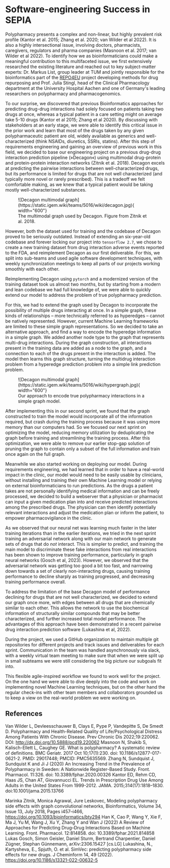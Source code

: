 # Software-engineering Success in SEPIA

Polypharmacy presents a complex and non-linear, but highly prevalent risk profile (Kantor et al. 2015; Zhang et al. 2020; van Wilder et al 2022).
It is also a highly intersectional issue, involving doctors, pharmacists, caregivers, regulators and pharma companies (Masnoon et al. 2017; van Wilder et al 2022).
To identify how we as bioinformaticians could make a meaningful contribution to this multifaceted issue, we first extensively researched the existing literature and reached out to key subject-matter experts:
Dr. Markus List, group leader at TUM and jointly responsible for the bioinformatics part of the [REPO4EU](https://repo4.eu/the-platform/) project developing methods for drug repurposing and Prof. Julia Stingl, head of the Clinical Pharmacology department at the University Hospital Aachen and one of Germany's leading researchers on polypharmacy and pharmacogenomics.


To our surprise, we discovered that previous Bioinformatics approaches for predicting drug-drug interactions had solely focused on patients taking two drugs at once, whereas a typical patient in a care setting might on average take 5-10 drugs (Kantor et al 2015; Zhang et al 2020).
By discussing with stakeholders at an early stage, we were able to identify this critical issue in the prior work and learn that most of the drugs taken by any given polypharmaceutic patient are old, widely available as generics and well-characterized (think NSAIDs, diuretics, SSRIs, statins).
After this step of requirements engineering and gaining an overview of previous work in this field, we decided to base our engineering project on a previous drug-drug interaction prediction pipeline (»Decagon«) using multimodal drug-protein and protein-protein interaction networks (Zitnik et al. 2018).
Decagon excels at predicting the pairwise interactions between well-characterized drugs, but its performance is limited for drugs that are not well characterized (and typically more novel or rarely prescribed).
This is a tradeoff we felt comfortable making, as we knew that a typical patient would be taking mostly well-characterized substances.


<figure markdown >
    ![Decagon multimodal graph](https://static.igem.wiki/teams/5016/wiki/decagon.jpg){ width="600"}
<figcaption>The multimodal graph used by Decagon. Figure from Zitnik et al. 2018.</figcaption>
</figure>


However, both the dataset used for training and the codebase of Decagon proved to be seriously outdated.
Instead of extending an six-year-old codebase and forever locking our project into `tensorflow 2.7`, we chose to create a new training dataset from drug interaction adverse events reported to the FDA, and reimplement Decagon as our first deliverable.
For this, we split into sub-teams and used agile software development techniques, with weekly synchronization meetings to keep all parts of our projects working smoothly with each other.

Reimplementing Decagon using `pytorch` and a modernized version of the training dataset took us almost two months, but by starting from a modern and lean codebase we had full knowledge of, we were able to quickly extend our model to address the problem of true polypharmacy prediction.

For this, we had to extend the graph used by Decagon to incorporate the possibility of multiple drugs interacting at once.
In a simple graph, these kinds of relationships – more technically referred to as hyperedges – cannot be natively represented.
However, current Machine Learning frameworks are limited to these simple graph representations.
So we decided to take an alternative approach, and find a way to encode the hyperedge information in a simple graph.
We added another node type to the graph that represents multi-drug interactions.
During the graph construction, all interactions present in the training data are added as a node to the graph, and a connection to each of the drugs present in the interaction is added.
The model then learns this graph structure, turning the multidrug interaction problem from a hyperedge prediction problem into a simple link prediction problem.

<figure markdown >
    ![Decagon multimodal graph](https://static.igem.wiki/teams/5016/wiki/hypergraph.jpg){ width="600"}
<figcaption>Our approach to encode true polypharmacy interactions in a simple graph model.</figcaption>
</figure>

After implementing this in our second sprint, we found that the graph constructed to train the model would incorporate all of the information required, but crash during the training process because it was using more memory than our computers had.
So we focused our next sprint on optimizing the model, reducing memory utilization by deduplicating the graph before training and streamlining the training process.
After this optimization, we were able to remove our earlier stop-gap solution of pruning the graph to contain only a subset of the full information and train once again on the full graph.

Meanwhile we also started working on deploying our model.
During requirements engineering, we had learned that in order to have a real-world impact in the clinic, our model would need to be easily usable by clinicians, without installing and training their own Machine Learning model or relying on external bioinformaticians to run predictions.
As the drugs a patient takes are not personally identifying medical information and can be freely processed, we decided to build a webserver that a physician or pharmacist can input a given medication plan into and receive predicted interactions among the prescribed drugs.
The physician can then identify potentially relevant interactions and adjust the medication plan or inform the patient, to empower pharmacovigilance in the clinic.

As we observed that our neural net was learning much faster in the later training iterations than in the earlier iterations, we tried in the next sprint training an adversarial network along with our main network to generate sets of drugs that do *not* interact.
This is simpler to predict, and training the main model to discriminate these fake interactions from real interactions has been shown to improve training performance, particularly in graph neural networks (Gosch et al, 2023).
However, we observed that the adversarial network was getting too good a bit too fast, and narrowing down towards a set of clearly non-interacting drugs, causing training performance to decline sharply as training progressed, and decreasing training performance overall.

To address the limitation of the base Decagon model of performance declining for drugs that are not well characterized, we decided to extend our graph once more, with edges between all drugs that are chemically similar to each other.
This allows the network to use the biochemical information of structurally similar compounds that may be better characterized, and further increased total model performance.
The advantages of this approach have been demonstrated in a recent pairwise drug interaction prediction software (Lukashina et al, 2022).

During the project, we used a GitHub organization to maintain multiple git repositories for different projects and track issues and deliverables for each sprint.
Communication in the team was handled asynchronously via slack, with a weekly virtual team meeting to make sure that when we were split up in small subteams we were still considering the big picture our subgoals fit into.

This flexible agile-inspired workflow we found to work well for the project.
On the one hand we were able to dive deeply into the code and work on implementing novel Machine Learning techniques, but on the other hand the regular check-ins with other team members and collaborators grounded us to keep a view on the real-world problem we were working on.


## References

Van Wilder L, Devleesschauwer B, Clays E, Pype P, Vandepitte S, De Smedt D. Polypharmacy and Health-Related Quality of Life/Psychological Distress Among Patients With Chronic Disease. Prev Chronic Dis 2022;19:220062. DOI: http://dx.doi.org/10.5888/pcd19.220062
Masnoon N, Shakib S, Kalisch-Ellett L, Caughey GE. What is polypharmacy? A systematic review of definitions. BMC Geriatr. 2017 Oct 10;17(1):230. doi: 10.1186/s12877-017-0621-2. PMID: 29017448; PMCID: PMC5635569.
Zhang N, Sundquist J, Sundquist K and Ji J (2020) An Increasing Trend in the Prevalence of Polypharmacy in Sweden: A Nationwide Register-Based Study. Front. Pharmacol. 11:326. doi: 10.3389/fphar.2020.00326
Kantor ED, Rehm CD, Haas JS, Chan AT, Giovannucci EL. Trends in Prescription Drug Use Among Adults in the United States From 1999-2012. JAMA. 2015;314(17):1818–1830. doi:10.1001/jama.2015.13766

Marinka Zitnik, Monica Agrawal, Jure Leskovec, Modeling polypharmacy side effects with graph convolutional networks, Bioinformatics, Volume 34, Issue 13, July 2018, Pages i457–i466, https://doi.org/10.1093/bioinformatics/bty294
Han K, Cao P, Wang Y, Xie F, Ma J, Yu M, Wang J, Xu Y, Zhang Y and Wan J (2022) A Review of Approaches for Predicting Drug–Drug Interactions Based on Machine Learning. Front. Pharmacol. 12:814858. doi: 10.3389/fphar.2021.814858
Lukas Gosch, Simon Geisler, Daniel Sturm, Bertrand Charpentier, Daniel Zügner, Stephan Günnemann, arXiv:2306.15427 [cs.LG]
Lukashina, N., Kartysheva, E., Spjuth, O. et al. SimVec: predicting polypharmacy side effects for new drugs. J Cheminform 14, 49 (2022). https://doi.org/10.1186/s13321-022-00632-5
